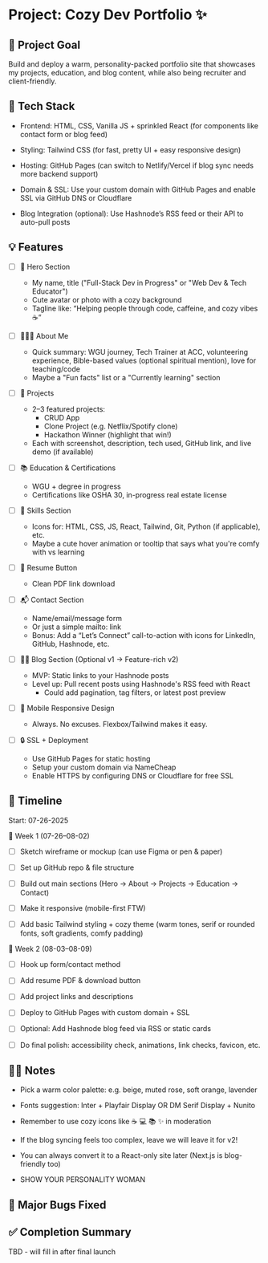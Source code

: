 # Project: Cozy Dev Portfolio ✨

## 🎯 Project Goal

Build and deploy a warm, personality-packed portfolio site that showcases my projects, education, and blog content, while also being recruiter and client-friendly.

## 🧱 Tech Stack

- Frontend: HTML, CSS, Vanilla JS + sprinkled React (for components like contact form or blog feed)

- Styling: Tailwind CSS (for fast, pretty UI + easy responsive design)

- Hosting: GitHub Pages (can switch to Netlify/Vercel if blog sync needs more backend support)

- Domain & SSL: Use your custom domain with GitHub Pages and enable SSL via GitHub DNS or Cloudflare

- Blog Integration (optional): Use Hashnode’s RSS feed or their API to auto-pull posts

## 💡 Features

- [ ] 🧡 Hero Section
  - My name, title ("Full-Stack Dev in Progress" or "Web Dev & Tech Educator")
  - Cute avatar or photo with a cozy background
  - Tagline like: “Helping people through code, caffeine, and cozy vibes ☕”

- [ ] 👩🏽‍💻 About Me
  - Quick summary: WGU journey, Tech Trainer at ACC, volunteering experience, Bible-based values (optional spiritual mention), love for teaching/code
  - Maybe a "Fun facts" list or a "Currently learning" section

- [ ] 💼 Projects
  - 2–3 featured projects:
    - CRUD App
    - Clone Project (e.g. Netflix/Spotify clone)
    - Hackathon Winner (highlight that win!)
  - Each with screenshot, description, tech used, GitHub link, and live demo (if available)

- [ ] 📚 Education & Certifications
  - WGU + degree in progress
  - Certifications like OSHA 30, in-progress real estate license

- [ ] 🧰 Skills Section
  - Icons for: HTML, CSS, JS, React, Tailwind, Git, Python (if applicable), etc.
  - Maybe a cute hover animation or tooltip that says what you're comfy with vs learning

- [ ] 📄 Resume Button
  - Clean PDF link download

- [ ] 📬 Contact Section
  - Name/email/message form
  - Or just a simple mailto: link
  - Bonus: Add a “Let’s Connect” call-to-action with icons for LinkedIn, GitHub, Hashnode, etc.

- [ ] ✍🏽 Blog Section (Optional v1 → Feature-rich v2)
  - MVP: Static links to your Hashnode posts
  - Level up: Pull recent posts using Hashnode's RSS feed with React
    - Could add pagination, tag filters, or latest post preview

- [ ] 📱 Mobile Responsive Design
  - Always. No excuses. Flexbox/Tailwind makes it easy.

- [ ] 🔒 SSL + Deployment
  - Use GitHub Pages for static hosting
  - Setup your custom domain via NameCheap
  - Enable HTTPS by configuring DNS or Cloudflare for free SSL

## 📅 Timeline

Start: 07-26-2025

🔨 Week 1 (07-26–08-02)

- [ ] Sketch wireframe or mockup (can use Figma or pen & paper)

- [ ] Set up GitHub repo & file structure

- [ ] Build out main sections (Hero → About → Projects → Education → Contact)

- [ ] Make it responsive (mobile-first FTW)

- [ ] Add basic Tailwind styling + cozy theme (warm tones, serif or rounded fonts, soft gradients, comfy padding)

🚀 Week 2 (08-03–08-09)

- [ ] Hook up form/contact method

- [ ] Add resume PDF & download button

- [ ] Add project links and descriptions

- [ ] Deploy to GitHub Pages with custom domain + SSL

- [ ] Optional: Add Hashnode blog feed via RSS or static cards

- [ ] Do final polish: accessibility check, animations, link checks, favicon, etc.

## ✍🏼 Notes

- Pick a warm color palette: e.g. beige, muted rose, soft orange, lavender

- Fonts suggestion: Inter + Playfair Display OR DM Serif Display + Nunito

- Remember to use cozy icons like ☕ 💻 📚 ✨ in moderation

- If the blog syncing feels too complex, leave we will leave it for v2!

- You can always convert it to a React-only site later (Next.js is blog-friendly too)

- SHOW YOUR PERSONALITY WOMAN

## 🐛 Major Bugs Fixed

## ✅ Completion Summary

TBD - will fill in after final launch
